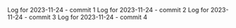 Log for 2023-11-24 - commit 1
Log for 2023-11-24 - commit 2
Log for 2023-11-24 - commit 3
Log for 2023-11-24 - commit 4
